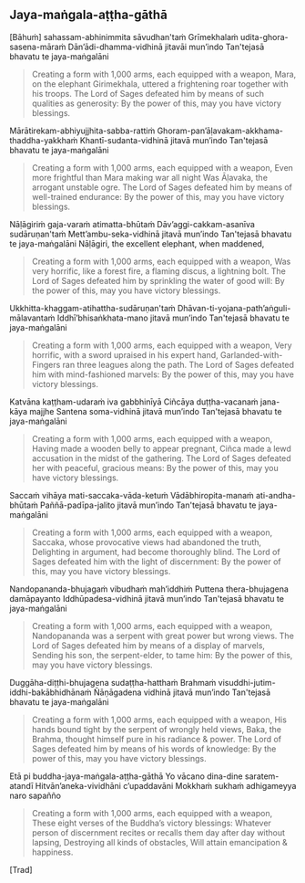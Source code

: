 ## Jaya-maṅgala-aṭṭha-gāthā<a id="jaya-mangala-attha-gatha"></a>

[Bāhuṁ] sahassam-abhinimmita sāvudhan'taṁ
Grīmekhalaṁ udita-ghora-sasena-māraṁ
Dān’ādi-dhamma-vidhinā jitavāi mun’indo
Tan'tejasā bhavatu te jaya-maṅgalāni

<div class="english">

> Creating a form with 1,000 arms, each equipped with a weapon,
> Mara, on the elephant Girimekhala, uttered a frightening roar together with his troops.
> The Lord of Sages defeated him by means of such qualities as generosity:
> By the power of this, may you have victory blessings.

</div>

Mārātirekam-abhiyujjhita-sabba-rattiṁ
Ghoram-pan’āḷavakam-akkhama-thaddha-yakkhaṁ
Khantī-sudanta-vidhinā jitavā mun’indo
Tan'tejasā bhavatu te jaya-maṅgalāni

<div class="english">

> Creating a form with 1,000 arms, each equipped with a weapon,
> Even more frightful than Mara making war all night
> Was Āḷavaka, the arrogant unstable ogre.
> The Lord of Sages defeated him by means of well-trained endurance:
> By the power of this, may you have victory blessings.

</div>

Nāḷāgiriṁ gaja-varaṁ atimatta-bhūtaṁ
Dāv’aggi-cakkam-asanīva sudāruṇan'taṁ
Mett’ambu-seka-vidhinā jitavā mun’indo
Tan'tejasā bhavatu te jaya-maṅgalāni
Nāḷāgiri, the excellent elephant, when maddened,

<div class="english">

> Creating a form with 1,000 arms, each equipped with a weapon,
> Was very horrific, like a forest fire, a flaming discus, a lightning bolt.
> The Lord of Sages defeated him by sprinkling the water of good will:
> By the power of this, may you have victory blessings.

</div>

Ukkhitta-khaggam-atihattha-sudāruṇan'taṁ
Dhāvan-ti-yojana-path’aṅguli-mālavantaṁ
Iddhī’bhisaṅkhata-mano jitavā mun’indo
Tan'tejasā bhavatu te jaya-maṅgalāni

<div class="english">

> Creating a form with 1,000 arms, each equipped with a weapon,
> Very horrific, with a sword upraised in his expert hand,
> Garlanded-with-Fingers ran three leagues along the path.
> The Lord of Sages defeated him with mind-fashioned marvels:
> By the power of this, may you have victory blessings.

</div>

Katvāna kaṭṭham-udaraṁ iva gabbhinīyā
Ciñcāya duṭṭha-vacanaṁ jana-kāya majjhe
Santena soma-vidhinā jitavā mun’indo
Tan'tejasā bhavatu te jaya-maṅgalāni

<div class="english">

> Creating a form with 1,000 arms, each equipped with a weapon,
> Having made a wooden belly to appear pregnant,
> Ciñca made a lewd accusation in the midst of the gathering.
> The Lord of Sages defeated her with peaceful, gracious means:
> By the power of this, may you have victory blessings.

</div>

Saccaṁ vihāya mati-saccaka-vāda-ketuṁ
Vādābhiropita-manaṁ ati-andha-bhūtaṁ
Paññā-padīpa-jalito jitavā mun’indo
Tan'tejasā bhavatu te jaya-maṅgalāni

<div class="english">

> Creating a form with 1,000 arms, each equipped with a weapon,
> Saccaka, whose provocative views had abandoned the truth,
> Delighting in argument, had become thoroughly blind.
> The Lord of Sages defeated him with the light of discernment:
> By the power of this, may you have victory blessings.

</div>

Nandopananda-bhujagaṁ vibudhaṁ mah’iddhiṁ
Puttena thera-bhujagena damāpayanto
Iddhūpadesa-vidhinā jitavā mun’indo
Tan'tejasā bhavatu te jaya-maṅgalāni

<div class="english">

> Creating a form with 1,000 arms, each equipped with a weapon,
> Nandopananda was a serpent with great power but wrong views.
> The Lord of Sages defeated him by means of a display of marvels,
> Sending his son, the serpent-elder, to tame him:
> By the power of this, may you have victory blessings.

</div>

Duggāha-diṭṭhi-bhujagena sudaṭṭha-hatthaṁ
Brahmaṁ visuddhi-jutim-iddhi-bakābhidhānaṁ
Ñāṇāgadena vidhinā jitavā mun’indo
Tan'tejasā bhavatu te jaya-maṅgalāni

<div class="english">

> Creating a form with 1,000 arms, each equipped with a weapon,
> His hands bound tight by the serpent of wrongly held views,
> Baka, the Brahma, thought himself pure in his radiance & power.
> The Lord of Sages defeated him by means of his words of knowledge:
> By the power of this, may you have victory blessings.

</div>

Etā pi buddha-jaya-maṅgala-aṭṭha-gāthā
Yo vācano dina-dine saratem-atandī
Hitvān’aneka-vividhāni c’upaddavāni
Mokkhaṁ sukhaṁ adhigameyya naro sapañño

<div class="english">

> Creating a form with 1,000 arms, each equipped with a weapon,
> These eight verses of the Buddha’s victory blessings:
> Whatever person of discernment recites or recalls them day after day without lapsing,
> Destroying all kinds of obstacles,
> Will attain emancipation & happiness.

</div>

[Trad]
